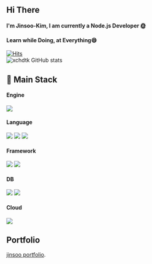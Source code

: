 ## Hi There
#### I'm Jinsoo-Kim, I am currently a Node.js Developer 🌞
#### Learn while Doing, at Everything😄
[![Hits](https://hits.seeyoufarm.com/api/count/incr/badge.svg?url=https%3A%2F%2Fgithub.com%2Fgjbae1212%2Fhit-counter)](https://hits.seeyoufarm.com)     
![xchdtk GitHub stats](https://github-readme-stats.vercel.app/api?username=xchdtk&show_icons=true&theme=onedark)</br>

## 🎇 Main Stack
#### Engine
<img src="https://img.shields.io/badge/Node.js-339933?style=flat-square&logo=Node.js&logoColor=white"/></a>

#### Language
<img src="https://img.shields.io/badge/TypeScript-3178C6?style=flat-square&logo=TypeScript&logoColor=white"/></a>
<img src="https://img.shields.io/badge/JavaScript-F7DF1E?style=flat-square&logo=JavaScript&logoColor=white"/></a>
<img src="https://img.shields.io/badge/Python-3766AB?style=flat-square&logo=Python&logoColor=white"/></a>

#### Framework
<img src="https://img.shields.io/badge/Express-000000?style=flat-square&logo=Express&logoColor=white"/></a>
<img src="https://img.shields.io/badge/Django-092E20?style=flat-square&logo=Django&logoColor=white"/></a>

#### DB
<img src="https://img.shields.io/badge/MySQL-4479A1?style=flat-square&logo=MySQL&logoColor=white"/></a>
<img src="https://img.shields.io/badge/MongoDB-47A248?style=flat-square&logo=MongoDB&logoColor=white"/></a>


#### Cloud
<img src="https://img.shields.io/badge/Amazon AWS-232F3E?style=flat-square&logo=Amazon AWS&logoColor=white"/></a>

## Portfolio
[jinsoo portfolio]("https://righteous-poppyseed-b05.notion.site/a8367d25b7424e7c9942e903a92cbddb").
